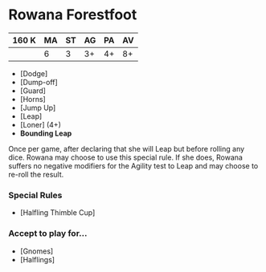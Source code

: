 # Rowana Forestfoot

| 160 K | MA | ST | AG | PA | AV |
| ----- | -- | - | -- | -- | -- |
|       | 6  | 3 | 3+ | 4+ | 8+ |

* [Dodge]
* [Dump-off]
* [Guard]
* [Horns]
* [Jump Up]
* [Leap]
* [Loner] (4+)
* **Bounding Leap**

Once per game, after declaring that she will Leap but before rolling any dice. Rowana may choose to use this special rule. If she does, Rowana suffers no negative modifiers for the Agility test to Leap and may choose to re-roll the result.

### Special Rules

* [Halfling Thimble Cup]

### Accept to play for...

* [Gnomes]
* [Halflings]
